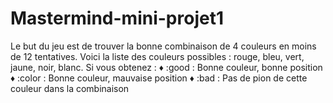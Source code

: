# Mastermind-mini-projet1

Le but du jeu est de trouver la bonne combinaison de 4 couleurs en moins de 12 tentatives.
Voici la liste des couleurs possibles : rouge, bleu, vert, jaune, noir, blanc.
Si vous obtenez :
♦ :good : Bonne couleur, bonne position
♦ :color : Bonne couleur, mauvaise position
♦ :bad : Pas de pion de cette couleur dans la combinaison